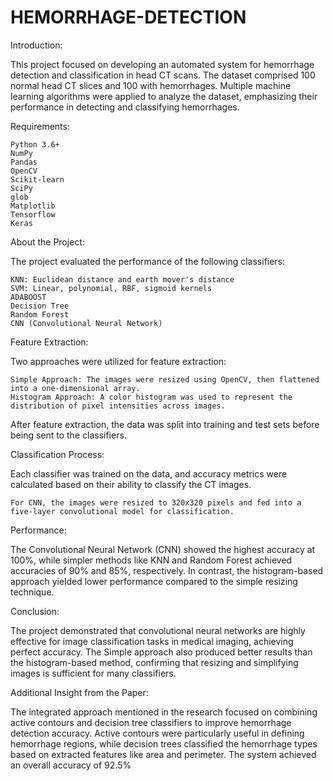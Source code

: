 # HEMORRHAGE-DETECTION


Introduction:

This project focused on developing an automated system for hemorrhage detection and classification in head CT scans. The dataset comprised 100 normal head CT slices and 100 with hemorrhages. Multiple machine learning algorithms were applied to analyze the dataset, emphasizing their performance in detecting and classifying hemorrhages.

Requirements:

    Python 3.6+
    NumPy
    Pandas
    OpenCV
    Scikit-learn
    SciPy
    glob
    Matplotlib
    Tensorflow
    Keras

About the Project:

The project evaluated the performance of the following classifiers:

    KNN: Euclidean distance and earth mover's distance
    SVM: Linear, polynomial, RBF, sigmoid kernels
    ADABOOST
    Decision Tree
    Random Forest
    CNN (Convolutional Neural Network)

Feature Extraction:

Two approaches were utilized for feature extraction:

    Simple Approach: The images were resized using OpenCV, then flattened into a one-dimensional array.
    Histogram Approach: A color histogram was used to represent the distribution of pixel intensities across images.

After feature extraction, the data was split into training and test sets before being sent to the classifiers.

Classification Process:

Each classifier was trained on the data, and accuracy metrics were calculated based on their ability to classify the CT images.

    For CNN, the images were resized to 320x320 pixels and fed into a five-layer convolutional model for classification.

Performance:

The Convolutional Neural Network (CNN) showed the highest accuracy at 100%, while simpler methods like KNN and Random Forest achieved accuracies of 90% and 85%, respectively. In contrast, the histogram-based approach yielded lower performance compared to the simple resizing technique.

Conclusion:

The project demonstrated that convolutional neural networks are highly effective for image classification tasks in medical imaging, achieving perfect accuracy. The Simple approach also produced better results than the histogram-based method, confirming that resizing and simplifying images is sufficient for many classifiers.

Additional Insight from the Paper:

The integrated approach mentioned in the research focused on combining active contours and decision tree classifiers to improve hemorrhage detection accuracy. Active contours were particularly useful in defining hemorrhage regions, while decision trees classified the hemorrhage types based on extracted features like area and perimeter. The system achieved an overall accuracy of 92.5%
